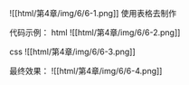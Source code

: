 ![[html/第4章/img/6/6-1.png]]
使用表格去制作

代码示例：
html
![[html/第4章/img/6/6-2.png]]

css
![[html/第4章/img/6/6-3.png]]

最终效果：
![[html/第4章/img/6/6-4.png]]
